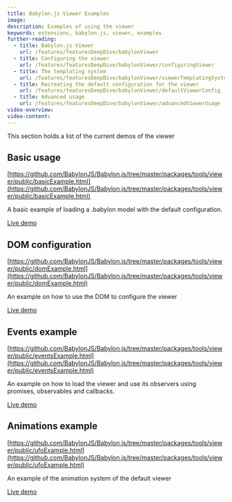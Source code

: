 ```yaml
---
title: Babylon.js Viewer Examples
image:
description: Examples of using the viewer
keywords: extensions, babylon.js, viewer, examples
further-reading:
  - title: Babylon.js Viewer
    url: /features/featuresDeepDive/babylonViewer
  - title: Configuring the viewer
    url: /features/featuresDeepDive/babylonViewer/configuringViewer
  - title: The templating system
    url: /features/featuresDeepDive/babylonViewer/viewerTemplatingSystem
  - title: Recreating the default configuration for the viewer
    url: /features/featuresDeepDive/babylonViewer/defaultViewerConfig
  - title: Advanced usage
    url: /features/featuresDeepDive/babylonViewer/advancedViewerUsage
video-overview:
video-content:
---
```


This section holds a list of the current demos of the viewer

## Basic usage

[https://github.com/BabylonJS/Babylon.js/tree/master/packages/tools/viewer/public/basicExample.html](https://github.com/BabylonJS/Babylon.js/tree/master/packages/tools/viewer/public/basicExample.html)

A basic example of loading a .babylon model with the default configuration.

[Live demo](https://viewer.babylonjs.com/basicExample.html)

## DOM configuration

[https://github.com/BabylonJS/Babylon.js/tree/master/packages/tools/viewer/public/domExample.html](https://github.com/BabylonJS/Babylon.js/tree/master/packages/tools/viewer/public/domExample.html)

An example on how to use the DOM to configure the viewer

[Live demo](https://viewer.babylonjs.com/domExample.html)

## Events example

[https://github.com/BabylonJS/Babylon.js/tree/master/packages/tools/viewer/public/eventsExample.html](https://github.com/BabylonJS/Babylon.js/tree/master/packages/tools/viewer/public/eventsExample.html)

An example on how to load the viewer and use its observers using promises, observables and callbacks.

[Live demo](https://viewer.babylonjs.com/eventsExample.html)

## Animations example

[https://github.com/BabylonJS/Babylon.js/tree/master/packages/tools/viewer/public/ufoExample.html](https://github.com/BabylonJS/Babylon.js/tree/master/packages/tools/viewer/public/ufoExample.html)

An example of the animation system of the default viewer

[Live demo](https://viewer.babylonjs.com/ufoExample.html)
